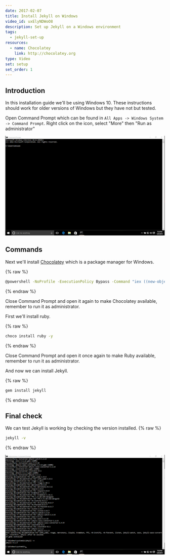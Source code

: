 ```yaml
---
date: 2017-02-07
title: Install Jekyll on Windows
video_id: uxElyNDWoO8
description: Set up Jekyll on a Windows environment
tags:
  - jekyll-set-up
resources:
  - name: Chocolatey
    link: http://chocolatey.org
type: Video
set: setup
set_order: 1
---
```

## Introduction

In this installation guide we'll be using Windows 10. These instructions should work for older versions of Windows but they have not but tested.

Open Command Prompt which can be found in `All Apps -> Windows System -> Command Prompt`. Right click on the icon, select "More" then "Run as administrator"

![Command Prompt](/images/tutorials/windows-install/command-prompt.png)

## Commands

Next we'll install [Chocolatey](https://chocolatey.org/) which is a package manager for Windows.

{% raw %}
~~~bash
@powershell -NoProfile -ExecutionPolicy Bypass -Command "iex ((new-object net.webclient).DownloadString('https://chocolatey.org/install.ps1'))" && SET PATH=%PATH%;%ALLUSERSPROFILE%\chocolatey\bin
~~~
{% endraw %}

Close Command Prompt and open it again to make Chocolatey available, remember to run it as administrator.

First we'll install ruby.

{% raw %}
~~~bash
choco install ruby -y
~~~
{% endraw %}

Close Command Prompt and open it once again to make Ruby available, remember to run it as administrator.

And now we can install Jekyll.

{% raw %}
~~~bash
gem install jekyll
~~~
{% endraw %}

## Final check

We can test Jekyll is working by checking the version installed.
{% raw %}
~~~bash
jekyll -v
~~~
{% endraw %}

![Version](/images/tutorials/windows-install/version.png)
